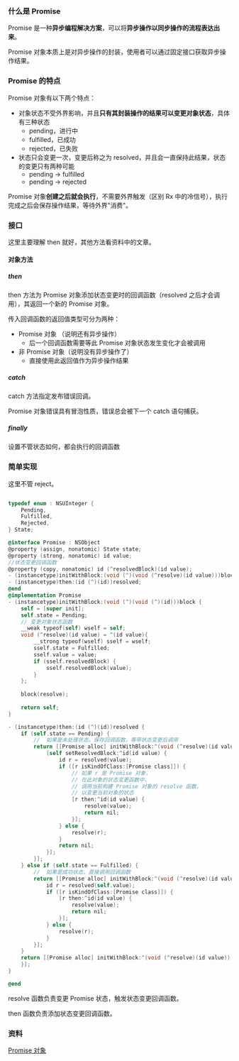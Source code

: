 ### 什么是 Promise

Promise 是一种**异步编程解决方案**，可以将**异步操作以同步操作的流程表达出来**。

Promise 对象本质上是对异步操作的封装，使用者可以通过固定接口获取异步操作结果。

### Promise 的特点

Promise 对象有以下两个特点：

- 对象状态不受外界影响，并且**只有其封装操作的结果可以变更对象状态**，具体有三种状态
  - pending，进行中
  - fulfilled，已成功
  - rejected，已失败
- 状态只会变更一次，变更后称之为 resolved，并且会一直保持此结果，状态的变更只有两种可能
  - pending -> fulfilled
  - pending -> rejected

Promise 对象**创建之后就会执行**，不需要外界触发（区别 Rx 中的冷信号），执行完成之后会保存操作结果，等待外界"消费"。



### 接口

这里主要理解  then 就好，其他方法看资料中的文章。

#### 对象方法

##### then

then 方法为 Promise 对象添加状态变更时的回调函数（resolved 之后才会调用），其返回一个新的 Promise 对象。

传入回调函数的返回值类型可分为两种：

- Promise 对象 （说明还有异步操作）
  - 后一个回调函数需要等此 Promise 对象状态发生变化才会被调用
- 非 Promise 对象（说明没有异步操作了）
  - 直接使用此返回值作为异步操作结果

##### catch

catch 方法指定发布错误回调。

Promise 对象错误具有冒泡性质，错误总会被下一个 catch 语句捕获。

##### finally

设置不管状态如何，都会执行的回调函数



### 简单实现

这里不管 reject。

```objective-c

typedef enum : NSUInteger {
    Pending,
    Fulfilled,
    Rejected,
} State;

@interface Promise : NSObject
@property (assign, nonatomic) State state;
@property (strong, nonatomic) id value;
//状态变更回调函数
@property (copy, nonatomic) id (^resolvedBlock)(id value);
- (instancetype)initWithBlock:(void (^)(void (^resolve)(id value)))block;
- (instancetype)then:(id (^)(id))resolved;
@end
@implementation Promise
- (instancetype)initWithBlock:(void (^)(void (^)(id)))block {
    self = [super init];
    self.state = Pending;
    // 变更对象状态函数
    __weak typeof(self) wself = self;
    void (^resolve)(id value) = ^(id value){
        __strong typeof(wself) sself = wself;
        sself.state = Fulfilled;
        sself.value = value;
        if (sself.resolvedBlock) {
            sself.resolvedBlock(value);
        }
    };
    
    block(resolve);
    
    return self;
}

- (instancetype)then:(id (^)(id))resolved {
    if (self.state == Pending) {
        //  如果是未处理状态，保存回调函数，等带状态变更后调用
        return [[Promise alloc] initWithBlock:^(void (^resolve)(id value)) {
            [self setResolvedBlock:^id(id value) {
                id r = resolved(value);
                if ([r isKindOfClass:[Promise class]]) {
                    // 如果 r 是 Promise 对象，
                    // 在此对象的状态变更函数中，
                    // 调用当前构建 Promise 对象的 resolve 函数，
                    // 以变更当前对象的状态
                    [r then:^id(id value) {
                        resolve(value);
                        return nil;
                    }];
                } else {
                    resolve(r);
                }
                return nil;
            }];
        }];
    } else if (self.state == Fulfilled) {
        //  如果是成功状态，直接调用回调函数
        return [[Promise alloc] initWithBlock:^(void (^resolve)(id value)) {
            id r = resolved(self.value);
            if ([r isKindOfClass:[Promise class]]) {
                [r then:^id(id value) {
                    resolve(value);
                    return nil;
                }];
            } else {
                resolve(r);
            }
        }];
    }
    return [[Promise alloc] initWithBlock:^(void (^resolve)(id value)) {
    }];
}

@end
```

resolve 函数负责变更 Promise 状态，触发状态变更回调函数。

then 函数负责添加状态变更回调函数。



### 资料

[Promise 对象](<http://es6.ruanyifeng.com/#docs/promise>)